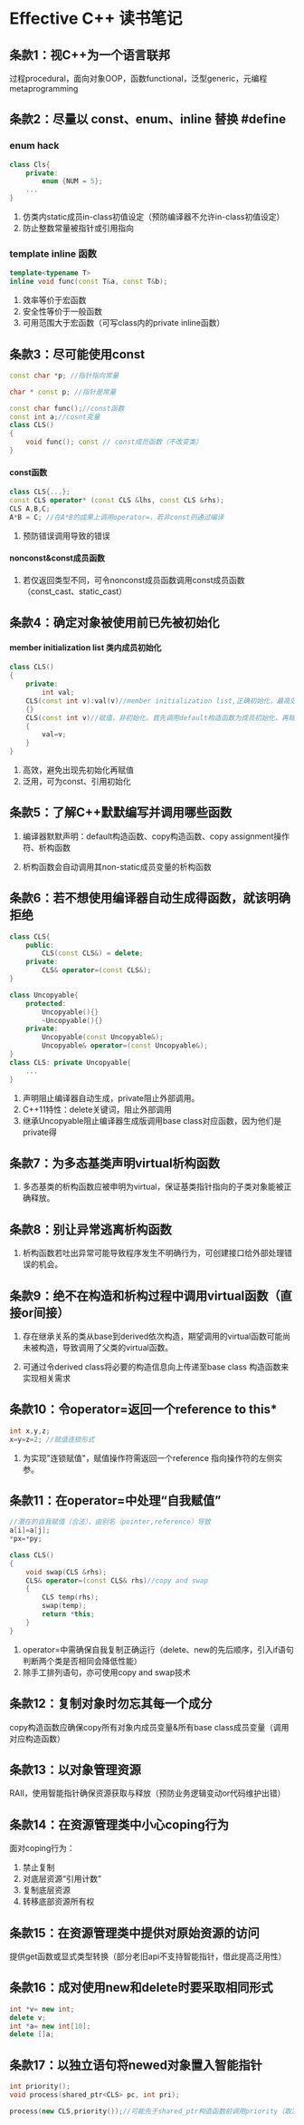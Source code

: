 # Effective C++ 读书笔记

## 条款1：视C++为一个语言联邦

过程procedural，面向对象OOP，函数functional，泛型generic，元编程metaprogramming



## 条款2：尽量以 const、enum、inline 替换 #define

### enum hack

```c++
class Cls{
    private:
    	enum {NUM = 5};
    ...
}
```

1. 仿类内static成员in-class初值设定（预防编译器不允许in-class初值设定）
2. 防止整数常量被指针或引用指向



### template inline 函数

```c++
template<typename T>
inline void func(const T&a, const T&b);
```

1. 效率等价于宏函数
2. 安全性等价于一般函数
3. 可用范围大于宏函数（可写class内的private inline函数）



## 条款3：尽可能使用const

```c++
const char *p; //指针指向常量

char * const p; //指针是常量

const char func();//const函数
const int a;//cosnt变量
class CLS()
{
    void func(); const // const成员函数（不改变类）
}
```





#### const函数

```c++
class CLS{...};
const CLS operator* (const CLS &lhs, const CLS &rhs);
CLS A,B,C;
A*B = C; //在A*B的成果上调用operator=，若非const则通过编译
```

1. 预防错误调用导致的错误

#### nonconst&const成员函数

1. 若仅返回类型不同，可令nonconst成员函数调用const成员函数（const_cast、static_cast）



## 条款4：确定对象被使用前已先被初始化

#### member initialization list 类内成员初始化

```c++
class CLS()
{
    private:
    	int val;
    CLS(const int v):val(v)//member initialization list,正确初始化，最高效
    {}
    CLS(const int v)//赋值，非初始化，首先调用default构造函数为成员初始化，再赋值
    {
        val=v;
    }
}
```

1. 高效，避免出现先初始化再赋值
2. 泛用，可为const、引用初始化



## 条款5：了解C++默默编写并调用哪些函数

1. 编译器默默声明：default构造函数、copy构造函数、copy assignment操作符、析构函数

2. 析构函数会自动调用其non-static成员变量的析构函数

## 条款6：若不想使用编译器自动生成得函数，就该明确拒绝

```c++
class CLS{
    public:
    	CLS(const CLS&) = delete;
    private:
    	CLS& operator=(const CLS&);
}
```

```c++
class Uncopyable{
	protected:
    	Uncopyable(){}
    	~Uncopyable(){}
    private:
    	Uncopyable(const Uncopyable&);
    	Uncopyable& operator=(const Uncopyable&);
}
class CLS: private Uncopyable{
    ...
}
```

1. 声明阻止编译器自动生成，private阻止外部调用。
2. C++11特性：delete关键词，阻止外部调用
3. 继承Uncopyable阻止编译器生成版调用base class对应函数，因为他们是private得



## 条款7：为多态基类声明virtual析构函数

1. 多态基类的析构函数应被申明为virtual，保证基类指针指向的子类对象能被正确释放。



## 条款8：别让异常逃离析构函数

1. 析构函数若吐出异常可能导致程序发生不明确行为，可创建接口给外部处理错误的机会。



## 条款9：绝不在构造和析构过程中调用virtual函数（直接or间接）

1. 存在继承关系的类从base到derived依次构造，期望调用的virtual函数可能尚未被构造，导致调用了父类的virtual函数。

2. 可通过令derived class将必要的构造信息向上传递至base class 构造函数来实现相关需求



## 条款10：令operator=返回一个reference to this*

```c++
int x,y,z;
x=y=z=2; //赋值连锁形式
```

1. 为实现"连锁赋值"，赋值操作符需返回一个reference 指向操作符的左侧实参。



## 条款11：在operator=中处理“自我赋值”

```c++
//潜在的自我赋值（合法），由别名（pointer,reference）导致
a[i]=a[j];
*px=*py;
```

```c++
class CLS()
{
    void swap(CLS &rhs);
    CLS& operator=(const CLS& rhs)//copy and swap
    {
        CLS temp(rhs);
        swap(temp);
        return *this;
    }
}
```

1. operator=中需确保自我复制正确运行（delete、new的先后顺序，引入if语句判断两个类是否相同会降低性能）
2. 除手工排列语句，亦可使用copy and swap技术



## 条款12：复制对象时勿忘其每一个成分

copy构造函数应确保copy所有对象内成员变量&所有base class成员变量（调用对应构造函数）



## 条款13：以对象管理资源

RAII，使用智能指针确保资源获取与释放（预防业务逻辑变动or代码维护出错）



## 条款14：在资源管理类中小心coping行为

面对coping行为：

1. 禁止复制 
2. 对底层资源“引用计数” 
3. 复制底层资源
4. 转移底部资源所有权



## 条款15：在资源管理类中提供对原始资源的访问

提供get函数或显式类型转换（部分老旧api不支持智能指针，借此提高泛用性）



## 条款16：成对使用new和delete时要采取相同形式

```c++
int *v= new int;
delete v;
int *a= new int[10];
delete []a;
```



## 条款17：以独立语句将newed对象置入智能指针

```c++
int priority();
void process(shared_ptr<CLS> pc, int pri);

process(new CLS,priority());//可能先于shared_ptr构造函数前调用priority（取决于编译器），存在资源泄露可能
```





